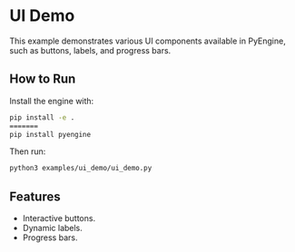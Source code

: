 # UI Demo

This example demonstrates various UI components available in PyEngine, such as buttons, labels, and progress bars.

## How to Run

Install the engine with:

```bash
pip install -e .
=======
pip install pyengine
```

Then run:

```bash
python3 examples/ui_demo/ui_demo.py
```

## Features

- Interactive buttons.
- Dynamic labels.
- Progress bars.


